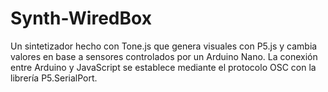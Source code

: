 # Synth-WiredBox
Un sintetizador hecho con Tone.js que genera visuales con P5.js y cambia valores en base a sensores controlados por un Arduino Nano. La conexión entre Arduino y JavaScript se establece mediante el protocolo OSC con la librería P5.SerialPort.

